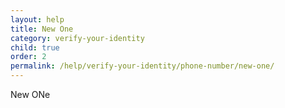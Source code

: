 ```yaml
---
layout: help
title: New One
category: verify-your-identity
child: true
order: 2
permalink: /help/verify-your-identity/phone-number/new-one/
---
```

New ONe
